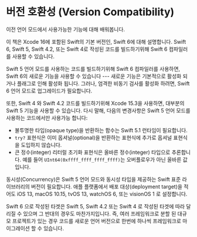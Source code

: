 # 버전 호환성 (Version Compatibility)

이전 언어 모드에서 사용가능한 기능에 대해 배워봅니다.

이 책은 Xcode 16에 포함된 Swift의 기본 버전인,
Swift 6에 대해 설명합니다.
Swift 6, Swift 5, Swift 4.2, 또는 Swift 4로 작성된
코드를 빌드하기위해 Swift 6 컴파일러를 사용할 수 있습니다.

Swift 5 언어 모드를 사용하는 코드를 빌드하기위해
Swift 6 컴파일러를 사용하면,
Swift 6의 새로운 기능을 사용할 수 있습니다 ---
새로운 기능은 기본적으로 활성화 되거나 플래그로 인해 활성화 됩니다.
그러나, 엄격한 비동기 검사를 활성화 하려면,
Swift 6 언어 모드로 업그레이드가 필요합니다.

또한,
Swift 4 와 Swift 4.2 코드를 빌드하기위해 Xcode 15.3을 사용하면,
대부분의 Swift 5 기능을 사용할 수 있습니다.
다시 말해,
다음의 변경사항은 Swift 5 언어 모드를 사용하는
코드에서만 사용가능 합니다:

* 불투명한 타입(opaque type)을 반환하는 함수는 Swift 5.1 런타임이 필요합니다.
* `try?` 표현식은 이미 옵셔널(optional)을 반환하는 표현식에
  추가로 옵셔널 표현식을 도입하지 않습니다.
* 큰 정수(integer) 리터럴 초기화 표현식은
  올바른 정수(integer) 타입으로 추론합니다.
  예를 들어 `UInt64(0xffff_ffff_ffff_ffff)`는
  오버플로우가 아닌 올바른 값입니다.

동시성(Concurrency)은 Swift 5 언어 모드와
동시성 타입을 제공하는
Swift 표준 라이브러리의 버전이 필요합니다.
애플 플랫폼에서 배포 대상(deployment target)을 적어도
iOS 13, macOS 10.15, tvOS 13, watchOS 6, 또는 visionOS 1 로 설정합니다.

Swift 6 으로 작성된 타겟은
Swift 5, Swift 4.2 또는 Swift 4 로 작성된 타겟에 따라 달리질 수 있으며
그 반대의 경우도 마찬가지입니다.
즉, 여러 프레임워크로 분할 된
대규모 프로젝트가 있는 경우
코드를 새로운 언어 버전으로
한번에 하나씩 프레임워크로 마이그레이션 할 수 있습니다.

<!--
This source file is part of the Swift.org open source project

Copyright (c) 2014 - 2022 Apple Inc. and the Swift project authors
Licensed under Apache License v2.0 with Runtime Library Exception

See https://swift.org/LICENSE.txt for license information
See https://swift.org/CONTRIBUTORS.txt for the list of Swift project authors
-->